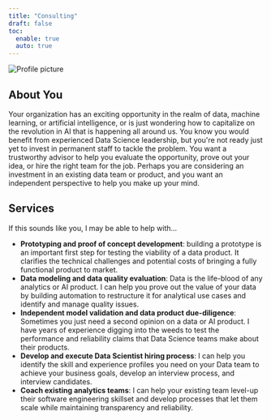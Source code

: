 ```yaml
---
title: "Consulting"
draft: false
toc:
  enable: true
  auto: true
---
```


<div class="side-image">
<img src="/images/hasha_profile.jpg" alt="Profile picture">
</div>

<div class="side-image-main">

## About You

Your organization has an exciting opportunity in the realm of data, machine learning, or artificial 
intelligence, or is just wondering how to capitalize on the revolution in AI that is happening all 
around us.  You know you would benefit from experienced Data Science leadership, but you're
not ready just yet to invest in permanent staff to tackle the problem.  You want a trustworthy 
advisor to help you evaluate the opportunity, prove out your idea, or hire the right team for the job. 
Perhaps you are considering an investment in an existing data team or product, and you want an 
independent perspective to help you make up your mind.  


## Services

If this sounds like you, I may be able to help with...

* **Prototyping and proof of concept development**: building a prototype is an important first step 
  for testing the viability of a data product.  It clarifies the technical challenges and potential costs
  of bringing a fully functional product to market. 
* **Data modeling and data quality evaluation**: Data is the life-blood of any analytics or AI product.  I
  can help you prove out the value of your data by building automation to restructure it for analytical use cases and
  identify and manage quality issues.
* **Independent model validation and data product due-diligence**: Sometimes you just need a second opinion on a
  data or AI product.  I have years of experience digging into the weeds to test the performance and reliability
  claims that Data Science teams make about their products. 
* **Develop and execute Data Scientist hiring process**: I can help you identify the skill and experience profiles you 
  need on your Data team to achieve your business goals, develop an interview process, and interview candidates.    
* **Coach existing analytics teams**: I can help your existing team level-up their software engineering skillset and
  develop processes that let them scale while maintaining transparency and reliability.

</div>